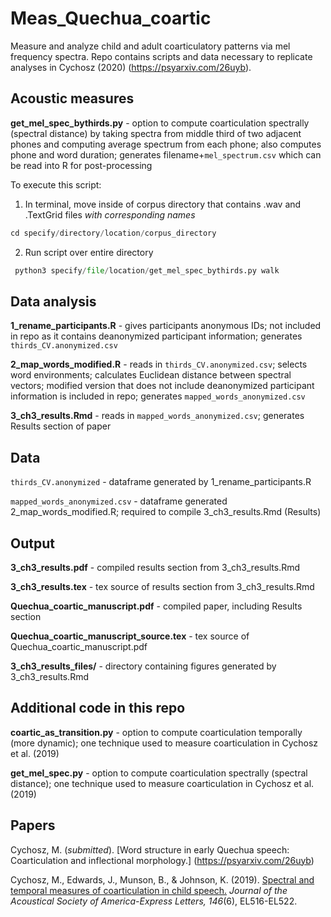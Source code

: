 # Meas_Quechua_coartic
Measure and analyze child and adult coarticulatory patterns via mel frequency spectra. Repo contains scripts and data necessary to replicate analyses in Cychosz (2020) (https://psyarxiv.com/26uyb). 

## Acoustic measures

**get_mel_spec_bythirds.py** - option to compute coarticulation spectrally (spectral distance) by taking spectra from middle third of two adjacent phones and computing average spectrum from each phone; also computes phone and word duration; generates filename+`mel_spectrum.csv` which can be read into R for post-processing

To execute this script:

1. In terminal, move inside of corpus directory that contains .wav and .TextGrid files _with corresponding names_  

 ```python
cd specify/directory/location/corpus_directory
```
2. Run script over entire directory

 ```python
  python3 specify/file/location/get_mel_spec_bythirds.py walk
```

## Data analysis

**1_rename_participants.R** - gives participants anonymous IDs; not included in repo as it contains deanonymized participant information; generates `thirds_CV.anonymized.csv`

**2_map_words_modified.R** - reads in `thirds_CV.anonymized.csv`; selects word environments; calculates Euclidean distance between spectral vectors; modified version that does not include deanonymized participant information is included in repo; generates `mapped_words_anonymized.csv` 

**3_ch3_results.Rmd** - reads in `mapped_words_anonymized.csv`; generates Results section of paper

## Data

`thirds_CV.anonymized` - dataframe generated by 1_rename_participants.R

`mapped_words_anonymized.csv` - dataframe generated 2_map_words_modified.R; required to compile 3_ch3_results.Rmd (Results)

## Output

**3_ch3_results.pdf** - compiled results section from 3_ch3_results.Rmd

**3_ch3_results.tex** - tex source of results section from 3_ch3_results.Rmd

**Quechua_coartic_manuscript.pdf** - compiled paper, including Results section

**Quechua_coartic_manuscript_source.tex** - tex source of Quechua_coartic_manuscript.pdf

**3_ch3_results_files/** - directory containing figures generated by 3_ch3_results.Rmd

## Additional code in this repo

**coartic_as_transition.py** - option to compute coarticulation temporally (more dynamic); one technique used to measure coarticulation in Cychosz et al. (2019)

**get_mel_spec.py** - option to compute coarticulation spectrally (spectral distance); one technique used to measure coarticulation in Cychosz et al. (2019)

## Papers

Cychosz, M. (_submitted_). [Word structure in early Quechua speech: Coarticulation and inflectional morphology.] (https://psyarxiv.com/26uyb) 

Cychosz, M., Edwards, J., Munson, B., & Johnson, K. (2019). [Spectral and temporal measures of coarticulation in child speech.](http://linguistics.berkeley.edu/~mcychosz/Cychosz_JASA-EL_2019.pdf) _Journal of the Acoustical Society of America-Express Letters, 146_(6), EL516-EL522. 

